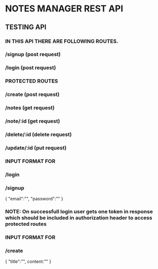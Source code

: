 # NOTES MANAGER REST API

## TESTING API

### IN THIS API THERE ARE FOLLOWING ROUTES. 

###  /signup (post request)
###  /login  (post request)

### PROTECTED ROUTES

###  /create (post request)
###  /notes  (get request)
###  /note/:id      (get request)
###  /delete/:id     (delete request)
###  /update/:id     (put  request)


### INPUT FORMAT FOR  
### /login 
### /signup

{
    "email":"",
    "password":""
}


### NOTE: On successfull login user gets one token in response which should be included in authorization header to access protected routes


### INPUT FORMAT FOR 
### /create

{
    "title":"",
    content:""
}


